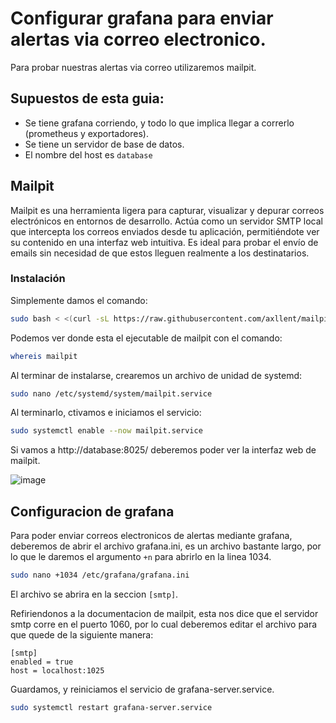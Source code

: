 # Configurar grafana para enviar alertas via correo electronico.
Para probar nuestras alertas via correo utilizaremos mailpit. 

## Supuestos de esta guia:
- Se tiene grafana corriendo, y todo lo que implica llegar a correrlo (prometheus y exportadores).
- Se tiene un servidor de base de datos.
- El nombre del host es `database`

## Mailpit
Mailpit es una herramienta ligera para capturar, visualizar y depurar correos electrónicos en entornos de desarrollo. Actúa como un servidor SMTP local que intercepta los correos enviados desde tu aplicación, permitiéndote ver su contenido en una interfaz web intuitiva. Es ideal para probar el envío de emails sin necesidad de que estos lleguen realmente a los destinatarios.

### Instalación
Simplemente damos el comando:
```bash
sudo bash < <(curl -sL https://raw.githubusercontent.com/axllent/mailpit/develop/install.sh)
```

Podemos ver donde esta el ejecutable de mailpit con el comando:
```bash
whereis mailpit
```

Al terminar de instalarse, crearemos un archivo de unidad de systemd:
```bash
sudo nano /etc/systemd/system/mailpit.service
```

Al terminarlo, ctivamos e iniciamos el servicio:
```bash
sudo systemctl enable --now mailpit.service
```

Si vamos a http://database:8025/ deberemos poder ver la interfaz web de mailpit.

![image](https://github.com/user-attachments/assets/042d57ab-409b-4164-ad1d-035c2a4bf94b)

## Configuracion de grafana
Para poder enviar correos electronicos de alertas mediante grafana, deberemos de abrir el archivo grafana.ini, es un archivo bastante largo, por lo que le daremos el argumento `+n` para abrirlo en la linea 1034.
```bash
sudo nano +1034 /etc/grafana/grafana.ini
```

El archivo se abrira en la seccion `[smtp]`.

Refiriendonos a la documentacion de mailpit, esta nos dice que el servidor smtp corre en el puerto 1060, por lo cual deberemos editar el archivo para que quede de la siguiente manera:
```
[smtp]
enabled = true
host = localhost:1025
```
Guardamos, y reiniciamos el servicio de grafana-server.service.
```bash
sudo systemctl restart grafana-server.service
```

